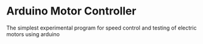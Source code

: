 # Arduino Motor Controller
The simplest experimental program for speed control and testing of electric motors using arduino
